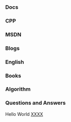 ### Docs






### CPP






### MSDN






### Blogs






### English






### Books 







### Algorithm







### Questions and Answers


<span id="jump">Hello World</span>
[XXXX](#jump)




